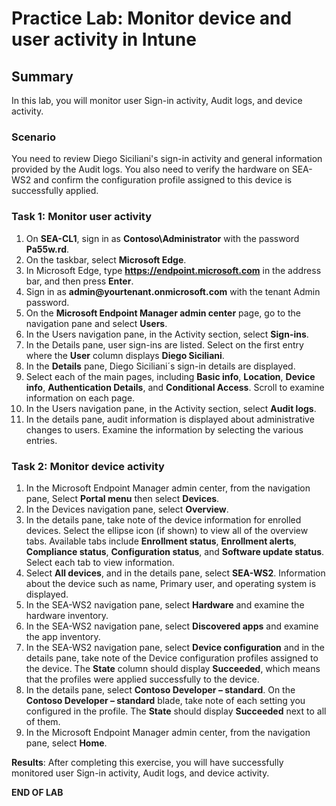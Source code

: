 # Practice Lab: Monitor device and user activity in Intune

## Summary

In this lab, you will monitor user Sign-in activity, Audit logs, and device activity.

### Scenario

You need to review Diego Siciliani's sign-in activity and general information provided by the Audit logs.  You also need to verify the hardware on SEA-WS2 and confirm the configuration profile assigned to this device is successfully applied. 

### Task 1: Monitor user activity

1.  On **SEA-CL1**, sign in as **Contoso\\Administrator** with the password **Pa55w.rd**.
2.  On the taskbar, select **Microsoft Edge**.
3.  In Microsoft Edge, type **https://endpoint.microsoft.com** in the address bar, and then press **Enter**. 
4.  Sign in as **admin\@yourtenant.onmicrosoft.com** with the tenant Admin password.
5.  On the **Microsoft Endpoint Manager admin center** page, go to the navigation pane and select **Users**.
6.  In the Users navigation pane, in the Activity section, select **Sign-ins**. 
7.  In the Details pane, user sign-ins are listed. Select on the first entry where the **User** column displays **Diego Siciliani**.
8.  In the **Details** pane, Diego Siciliani´s sign-in details are displayed. 
9.  Select each of the main pages, including **Basic info**, **Location**, **Device info**, **Authentication Details**, and **Conditional Access**. Scroll to examine information on each page. 
10.  In the Users navigation pane, in the Activity section, select **Audit logs**. 
11.  In the details pane, audit information is displayed about administrative changes to users. Examine the information by selecting the various entries.

### Task 2: Monitor device activity

1.  In the Microsoft Endpoint Manager admin center, from the navigation pane, Select **Portal menu** then select **Devices**.
2.  In the Devices navigation pane, select **Overview**.
3.  In the details pane, take note of the device information for enrolled devices. Select the ellipse icon (if shown) to view all of the overview tabs. Available tabs include **Enrollment status**, **Enrollment alerts**, **Compliance status**, **Configuration status**, and **Software update status**. Select each tab to view information.
4.  Select **All devices**, and in the details pane, select **SEA-WS2**. Information about the device such as name, Primary user, and operating system is displayed.
5.  In the SEA-WS2 navigation pane, select **Hardware** and examine the hardware inventory.
6.  In the SEA-WS2 navigation pane, select **Discovered apps** and examine the app inventory.
7.  In the SEA-WS2 navigation pane, select **Device configuration** and in the details pane, take note of the Device configuration profiles assigned to the device. The **State** column should display **Succeeded**, which means that the profiles were applied successfully to the device.
8.  In the details pane, select **Contoso Developer – standard**. On the **Contoso Developer – standard** blade, take note of each setting you configured in the profile. The **State** should display **Succeeded** next to all of them.
9.  In the Microsoft Endpoint Manager admin center, from the navigation pane, select **Home**.

**Results**: After completing this exercise, you will have successfully monitored user Sign-in activity, Audit logs, and device activity.

**END OF LAB**
